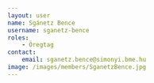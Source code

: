 ```yaml
---
layout: user
name: Sgánetz Bence
username: sganetz-bence
roles:
    - Öregtag
contact:
    email: sganetz.bence@simonyi.bme.hu
image: /images/members/SganetzBence.jpg
---
```

